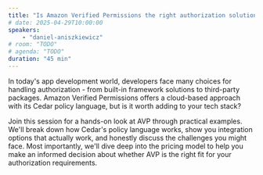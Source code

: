 ```yaml
---
title: "Is Amazon Verified Permissions the right authorization solution for your application?"
# date: 2025-04-29T10:00:00
speakers:
    - "daniel-aniszkiewicz"
# room: "TODO"
# agenda: "TODO"
duration: "45 min"
---
```


 In today's app development world, developers face many choices for handling authorization - from built-in framework solutions to third-party packages. Amazon Verified Permissions offers a cloud-based approach with its Cedar policy language, but is it worth adding to your tech stack?

Join this session for a hands-on look at AVP through practical examples. We'll break down how Cedar's policy language works, show you integration options that actually work, and honestly discuss the challenges you might face. Most importantly, we'll dive deep into the pricing model to help you make an informed decision about whether AVP is the right fit for your authorization requirements.
